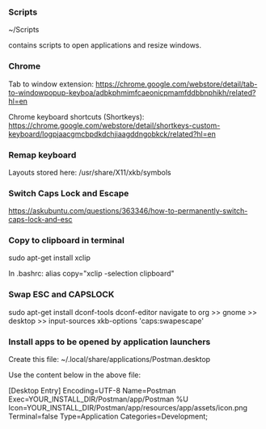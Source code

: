 ### Scripts
~/Scripts

contains scripts to open applications and resize windows.

### Chrome
Tab to window extension: https://chrome.google.com/webstore/detail/tab-to-windowpopup-keyboa/adbkphmimfcaeonicpmamfddbbnphikh/related?hl=en

Chrome keyboard shortcuts (Shortkeys): https://chrome.google.com/webstore/detail/shortkeys-custom-keyboard/logpjaacgmcbpdkdchjiaagddngobkck/related?hl=en

### Remap keyboard
Layouts stored here:
/usr/share/X11/xkb/symbols

### Switch Caps Lock and Escape
https://askubuntu.com/questions/363346/how-to-permanently-switch-caps-lock-and-esc

### Copy to clipboard in terminal
sudo apt-get install xclip

In .bashrc:
alias copy="xclip -selection clipboard"

### Swap ESC and CAPSLOCK
sudo apt-get install dconf-tools
dconf-editor
navigate to org >> gnome >> desktop >> input-sources
xkb-options
'caps:swapescape'

### Install apps to be opened by application launchers
Create this file:
~/.local/share/applications/Postman.desktop

Use the content below in the above file:

[Desktop Entry]
Encoding=UTF-8
Name=Postman
Exec=YOUR_INSTALL_DIR/Postman/app/Postman %U
Icon=YOUR_INSTALL_DIR/Postman/app/resources/app/assets/icon.png
Terminal=false
Type=Application
Categories=Development;

